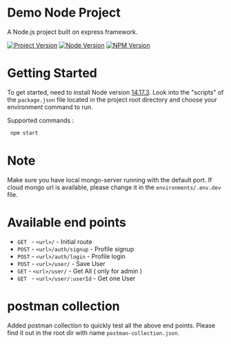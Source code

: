 # Demo Node Project

A Node.js project built on express framework.

[![Project Version](https://img.shields.io/badge/Project%20Version-1.0.0-brightgreen)](https://gl20200905.karkinos.in/edge-node-layer/edge-node/-/tree/master) [![Node Version](https://img.shields.io/badge/Node%20Version-14.17.3-brightgreen)](https://nodejs.org/download/release/v14.17.3/)  [![NPM Version](https://img.shields.io/badge/NPM%20Version-6.14.13-brightgreen)](https://nodejs.org/download/release/v14.17.3/)


# Getting Started
To get started, need to install Node version [14.17.3](https://nodejs.org/download/release/v14.17.3/ "14.17.3").
Look into the "scripts" of the `package.json` file located in the project root directory and choose your environment command to run.

Supported commands :

```sh
 npm start
```

# Note

Make sure you have local mongo-server running with the default port. If cloud mongo url is available, please change it in the `environments/.env.dev` file.


# Available end points

- `GET ` -  `<url>/` - Initial route
- `POST` - `<url>/auth/signup` - Profile signup
- `POST` - `<url>/auth/login` - Profile login
- `POST` - `<url>/user/` - Save User
- `GET`  - `<url>/user/` - Get All ( only for admin )
- `GET ` - `<url>/user/:userId` - Get one User

# postman collection

Added postman collection to quickly test all the above end points. Please find it out in the root dir with name `postman-collection.json`.